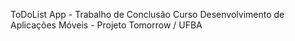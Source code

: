 ToDoList App - Trabalho de Conclusão Curso Desenvolvimento de Aplicações Móveis - Projeto Tomorrow / UFBA